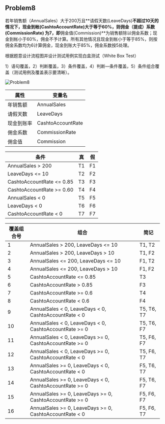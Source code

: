## Problem8

若年销售额（AnnualSales）大于200万且**请假天数(LeaveDays)**不超过10天的情况下，**现金到帐(CashtoAccountRate)**大于等于60%，则**佣金（提成）系数(CommissionRate)**
为7，即**佣金值(Commission)**为销售额除以佣金系数；现金到帐小于60%，佣金不予计算。所有其他情况且现金到帐小于等于85%，则按佣金系数均为6计算佣金，现金到账大于85%，佣金系数按5处理。

根据题意设计流程图并设计测试用例实现白盒测试（White Box Test）

1）语句覆盖，2）判断覆盖，3）条件覆盖，4）判断—条件覆盖，5）条件组合覆盖（测试用例及覆盖表示要清晰）。

![Problem8](https://s1.ax1x.com/2020/07/01/NoYyRg.jpg)

| 属性       | 变量名            |
| ---------- | ----------------- |
| 年销售额   | AnnualSales       |
| 请假天数   | LeaveDays         |
| 现金到账率 | CashtoAccountRate |
| 佣金系数   | CommissionRate    |
| 佣金值     | Commission        |

| 条件                      | 真   | 假   |
| ------------------------- | ---- | ---- |
| AnnualSales > 200         | T1   | F1   |
| LeaveDays <= 10           | T2   | F2   |
| CashtoAccountRate <= 0.85 | T3   | F3   |
| CashtoAccountRate >= 0.60 | T4   | F4   |
| AnnualSales < 0           | T5   | F5   |
| LeaveDays < 0             | T6   | F6   |
| CashtoAccountRate < 0     | T7   | F7   |

| 覆盖组合号 | 组合                                                      |             简记 |
| ---------- | --------------------------------------------------------- | ---------- |
| 1          | AnnualSales > 200, LeaveDays <= 10                        | T1, T2           |
| 2          | AnnualSales > 200, LeaveDays > 10                         | T1, F2           |
| 3          | AnnualSales <= 200, LeaveDays <= 10                       | F1, T2           |
| 4          | AnnualSales <= 200, LeaveDays > 10                        | F1, F2           |
| 5          | CashtoAccountRate  <= 0.85                                |             T3   |
| 6          | CashtoAccountRate  > 0.85                                 |             F3   |
| 7          | CashtoAccountRate  >= 0.6                                 |             T4   |
| 8          | CashtoAccountRate  < 0.6                                  |             F4   |
| 9          | AnnualSales < 0, LeaveDays < 0, CashtoAccountRate < 0    | T5, T6, T7       |
| 10         | AnnualSales < 0, LeaveDays < 0, CashtoAccountRate >= 0   | T5, T6, F7       |
| 11         | AnnualSales < 0, LeaveDays >= 0, CashtoAccountRate >= 0  | T5, F6, F7       |
| 12         | AnnualSales < 0, LeaveDays >= 0, CashtoAccountRate < 0   | T5, F6, T7       |
| 13         | AnnualSales >= 0, LeaveDays < 0, CashtoAccountRate < 0   | F5, T6, T7       |
| 14         | AnnualSales >= 0, LeaveDays < 0, CashtoAccountRate >= 0  | F5, T6, F7       |
| 15         | AnnualSales >= 0, LeaveDays >= 0, CashtoAccountRate >= 0 | F5, F6, F7       |
| 16         | AnnualSales >= 0, LeaveDays >= 0, CashtoAccountRate < 0  | F5, F6, T7       |
